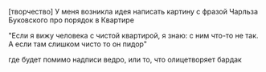 [творчество]
У меня возникла идея написать картину с фразой Чарльза Буковского про порядок в Квартире

"Если я вижу человека с чистой квартирой, я знаю: с ним что-то не так. А если там слишком чисто то он пидор"

где будет помимо надписи ведро, или то, что олицетворяет бардак

